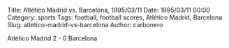 Title: Atlético Madrid vs. Barcelona, 1995/03/11
Date: 1995/03/11 00:00
Category: sports
Tags: football, football scores, Atlético Madrid, Barcelona
Slug: atletico-madrid-vs-barcelona
Author: carbonero


Atlético Madrid 2 - 0 Barcelona
